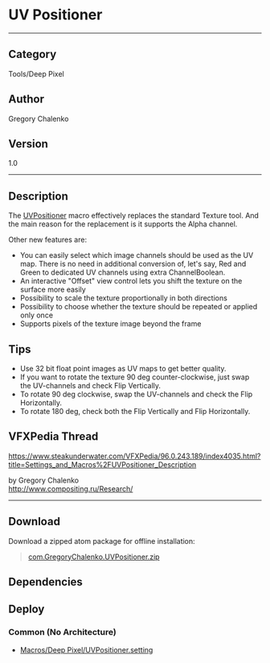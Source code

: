 # UV Positioner
___

## Category
Tools/Deep Pixel

## Author
Gregory Chalenko

## Version
1.0

___

## Description
<p>The <a href="https://www.steakunderwater.com/VFXPedia/96.0.243.189/index4035.html?title=Settings_and_Macros%2FUVPositioner_Description">UVPositioner</a> macro effectively replaces the standard Texture tool. And the main reason for the replacement is it supports the Alpha channel.</p>

<p>Other new features are:</p>


<ul>
	<li>You can easily select which image channels should be used as the UV map. There is no need in additional conversion of, let's say, Red and Green to dedicated UV channels using extra ChannelBoolean.</li>
	<li>An interactive "Offset" view control lets you shift the texture on the surface more easily</li>
	<li>Possibility to scale the texture proportionally in both directions</li>
	<li>Possibility to choose whether the texture should be repeated or applied only once</li>
	<li>Supports pixels of the texture image beyond the frame</li>
</ul>


<h2>Tips</h2>

<ul>
	<li>Use 32 bit float point images as UV maps to get better quality.</li>
	<li>If you want to rotate the texture 90 deg counter-clockwise, just swap the UV-channels and check Flip Vertically.</li>
	<li>To rotate 90 deg clockwise, swap the UV-channels and check the Flip Horizontally.</li>
	<li>To rotate 180 deg, check both the Flip Vertically and Flip Horizontally.</li>
</ul>


<h2>VFXPedia Thread</h2>

<p><a href="https://www.steakunderwater.com/VFXPedia/96.0.243.189/index4035.html?title=Settings_and_Macros%2FUVPositioner_Description">https://www.steakunderwater.com/VFXPedia/96.0.243.189/index4035.html?title=Settings_and_Macros%2FUVPositioner_Description</a></p>

<p>by Gregory Chalenko<br>
<a href="http://www.compositing.ru/Research/">http://www.compositing.ru/Research/</a></p>



___

## Download

Download a zipped atom package for offline installation:
> [com.GregoryChalenko.UVPositioner.zip](https://gitlab.com/WeSuckLess/Reactor/-/archive/master/Reactor-master.zip?path=Atoms/com.GregoryChalenko.UVPositioner)  

## Dependencies

## Deploy

### Common (No Architecture)

<ul>
<li><a href="https://gitlab.com/WeSuckLess/Reactor/-/blob/master/Atoms/com.GregoryChalenko.UVPositioner/Macros/Deep Pixel/UVPositioner.setting?ref_type=heads">Macros/Deep Pixel/UVPositioner.setting</a></li>
</ul>
